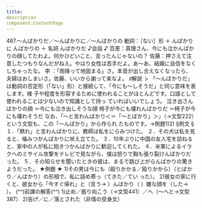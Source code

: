 ```yaml
---
title:
description
component:ContentPage
---
```



487.～んばかりだ／～んばかりに／～んばかりの
動詞：［ない］形 ＋ んばかりに
んばかりの ＋ 名詞
んばかりだ
♪会話 ♪
百恵：真理さん、今にも泣かんばかりの顔してたわよ。何かひどいこと、言ったんじゃないの？ 佐藤：押さえて注意したつもりなんだがねえ。やはり女性は苦手だよ。あ～あ、結婚に自信をなくしちゃったな。 李 ：「雨降って地固まる」さ。本音が出し合えなくなったら、夫婦はおしまいさ。佐藤、いいから謝って来なよ。
♯解説 ♭
「～んばかりだ」は動詞の否定形（「ない」形）と接続して、「今にも～しそうだ」と同じ意味を表します。様 子や程度を形容するために使われることがほとんどです。口語として使われることは少ないので知識として持っ ていればいいでしょう。
泣き出さんばかりの顔 ＝今にも泣き出しそうな顔 椅子が今にも壊れんばかりだ ＝椅子が今にも壊れそうだ
なお、「～と言わんばかり＜＝「～とばかり」＞」（→文型222）という文型も、この「～んばかり」から作られ たものです。→例題1)2)
§例文 §
１．「黙れ」と言わんばかりに、教師は私をにらみつけた。
２．その犬は私を見ると、噛みつかんばかりに吠え立てた。
３．10年ぶりに中国の友人宅を訪ねると、家中の人が私に抱きつかんばかりに歓迎してくれた。
４．米軍によるイラクへのミサイル攻撃をテレビで見ながら、僕は怒りで胸も張り裂けんばかりだった。
５．その知らせを聞いたときの彼は、まるで跳び上がらんばかりの驚きようだった。
★例題 ★
1)その男は今にも（殴りかかる／殴りかから）（とばかり／んばかり）の形相で、私に詰め寄っ（てきた／てい った）。
2)彼女の家に行くと、彼女から「今すぐ帰れ」と（言う→ ）んばかり（ ）嫌な顔を（した→ ）。
(^^)前課の解答(^^)
1)止め／振り向こう（→文型441）／へ（～へと→文型387）
2)告げ／に／落とされた（非情の受身文）
